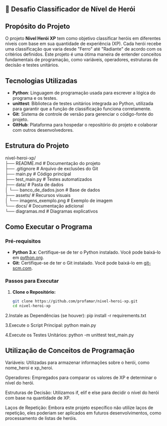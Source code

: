 ##  🚀 Desafio Classificador de Nível de Herói

## Propósito do Projeto

O projeto **Nível Herói XP** tem como objetivo classificar heróis em diferentes níveis com base em sua quantidade de experiência (XP). Cada herói recebe uma classificação que varia desde "Ferro" até "Radiante" de acordo com os critérios definidos. Este projeto é uma ótima maneira de entender conceitos fundamentais de programação, como variáveis, operadores, estruturas de decisão e testes unitários.

## Tecnologias Utilizadas

- **Python**: Linguagem de programação usada para escrever a lógica do programa e os testes.
- **unittest**: Biblioteca de testes unitários integrada ao Python, utilizada para garantir que a função de classificação funciona corretamente.
- **Git**: Sistema de controle de versão para gerenciar o código-fonte do projeto.
- **GitHub**: Plataforma para hospedar o repositório do projeto e colaborar com outros desenvolvedores.

## Estrutura do Projeto

nivel-heroi-xp/  
├── README.md              # Documentação do projeto  
├── .gitignore             # Arquivo de exclusões do Git  
├── main.py                # Código principal  
├── test_main.py           # Testes automatizados  
├── data/                  # Pasta de dados  
│   └── banco_de_dados.json  # Base de dados  
├── assets/                # Recursos visuais  
│   └── imagens_exemplo.png  # Exemplo de imagem  
└── docs/                  # Documentação adicional  
    └── diagramas.md       # Diagramas explicativos  

## Como Executar o Programa

### Pré-requisitos

- **Python 3.x**: Certifique-se de ter o Python instalado. Você pode baixá-lo em [python.org](https://www.python.org/).
- **Git**: Certifique-se de ter o Git instalado. Você pode baixá-lo em [git-scm.com](https://git-scm.com/).

### Passos para Executar

1. **Clone o Repositório:**
   ```sh
   git clone https://github.com/profamar/nivel-heroi-xp.git
   cd nivel-heroi-xp
2.Instale as Dependências (se houver):
pip install -r requirements.txt

3.Execute o Script Principal:
python main.py

4.Execute os Testes Unitários:
python -m unittest test_main.py

## Utilização de Conceitos de Programação
Variáveis: Utilizadas para armazenar informações sobre o herói, como nome_heroi e xp_heroi.

Operadores: Empregados para comparar os valores de XP e determinar o nível do herói.

Estruturas de Decisão: Utilizamos if, elif e else para decidir o nível do herói com base na quantidade de XP.

Laços de Repetição: Embora este projeto específico não utilize laços de repetição, eles poderiam ser aplicados em futuros desenvolvimentos, como processamento de listas de heróis.


